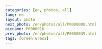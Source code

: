 ```yaml
---
categories: [en, photos, all]
lang: en
layout: photo
next_photo: /en/photos/all/P0000008.html
picname: P0000016
prev_photo: /en/photos/all/P0000039.html
tags: [Green Grass]
---
```

